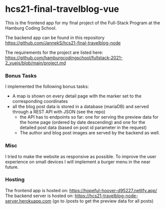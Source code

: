 # hcs21-final-travelblog-vue

This is the frontend app for my final project of the Full-Stack Program at the Hamburg Coding School.

The backend app can be found in this repository https://github.com/JannekS/hcs21-final-travelblog-node

The requirements for the project are listed here: https://github.com/hamburgcodingschool/fullstack-2021-2_vuejs/blob/main/project.md

### Bonus Tasks

I implemented the following bonus tasks:
- A map is shown on every detail page with the marker set to the corresponding coordinates
- all the blog post data is stored in a database (mariaDB) and served through a REST API with JSON (see the repo)
  - the API has to endpoints so far: one for serving the preview data for the home page (ordered by date descending) and one for the detailed post data (based on post id parameter in the request)
  - The author and blog post images are served by the backend as well.

### Misc

I tried to make the website as responsive as possible. To improve the user experience on small devices I will implement a burger menu in the near future.

### Hosting

The frontend app is hosted on: https://hopeful-hoover-d95227.netlify.app/
The backend server is hosted on: https://hcs21-travelblog-node-server.herokuapp.com (go to /posts to get the preview data for all posts)






